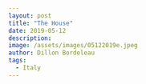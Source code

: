 ```yaml
---
layout: post
title: "The House"
date: 2019-05-12
description: 
image: /assets/images/05122019e.jpeg
author: Dillon Bordeleau
tags: 
  - Italy 
---
```

